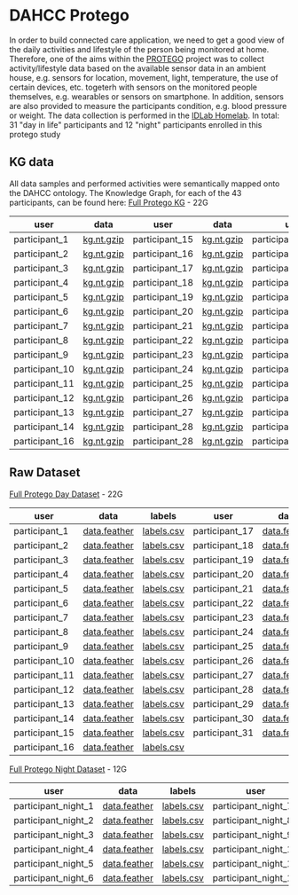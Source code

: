# DAHCC Protego

In order to build connected care application, we need to get a good view of the daily activities and lifestyle of the person being monitored at home. Therefore, one of the aims within the [PROTEGO](https://www.imec-int.com/en/research-portfolio/protego) project was to collect activity/lifestyle data based on the available sensor data in an ambient house, e.g. sensors for location, movement, light, temperature, the use of certain devices, etc. togeterh with sensors on the monitored people themselves, e.g. wearables or sensors on smartphone. In addition, sensors are also provided to measure the participants condition, e.g. blood pressure or weight. The data collection is performed in the [IDLab Homelab](https://www.ugent.be/ea/idlab/en/research/research-infrastructure/homelab.htm). In total: 31 "day in life" participants and 12 "night" participants enrolled in this protego study

## KG data

All data samples and performed activities were semantically mapped onto the DAHCC ontology. The  Knowledge Graph, for each of the 43 participants, can be found here:
[Full Protego KG](https://dahcc.idlab.ugent.be/data/full_kg.tar.gz) - 22G
<table>
    <thead>
    <tr>
        <th>user</th>
        <th>data</th>
        <th>user</th>
        <th>data</th>
        <th>user</th>
        <th>data</th>
    </tr>
    </thead>
    <tr>
        <td>participant_1</td>
        <td><a href="https://dahcc.idlab.ugent.be/data/data_kg/dataset_participant1.nt.gz">kg.nt.gzip</a></td>
        <td>participant_15</td>
        <td><a href="https://dahcc.idlab.ugent.be/data/data_kg/dataset_participant15.nt.gz">kg.nt.gzip</a></td>
        <td>participant_29</td>
        <td><a href="https://dahcc.idlab.ugent.be/data/data_kg/dataset_participant29.nt.gz">kg.nt.gzip</a></td>
    </tr>
    <tr>
        <td>participant_2</td>
        <td><a href="https://dahcc.idlab.ugent.be/data/data_kg/dataset_participant2.nt.gz">kg.nt.gzip</a></td>
        <td>participant_16</td>
        <td><a href="https://dahcc.idlab.ugent.be/data/data_kg/dataset_participant16.nt.gz">kg.nt.gzip</a></td>
        <td>participant_30</td>
        <td><a href="https://dahcc.idlab.ugent.be/data/data_kg/dataset_participant30.nt.gz">kg.nt.gzip</a></td>
    </tr>
    <tr>
        <td>participant_3</td>
        <td><a href="https://dahcc.idlab.ugent.be/data/data_kg/dataset_participant3.nt.gz">kg.nt.gzip</a></td>
        <td>participant_17</td>
        <td><a href="https://dahcc.idlab.ugent.be/data/data_kg/dataset_participant17.nt.gz">kg.nt.gzip</a></td>
        <td>participant_31</td>
        <td><a href="https://dahcc.idlab.ugent.be/data/data_kg/dataset_participant31.nt.gz">kg.nt.gzip</a></td>
    </tr>
    <tr>
        <td>participant_4</td>
        <td><a href="https://dahcc.idlab.ugent.be/data/data_kg/dataset_participant4.nt.gz">kg.nt.gzip</a></td>
        <td>participant_18</td>
        <td><a href="https://dahcc.idlab.ugent.be/data/data_kg/dataset_participant18.nt.gz">kg.nt.gzip</a></td>
        <td>participant_1_night</td>
        <td><a href="https://dahcc.idlab.ugent.be/data/data_kg/dataset_participant_night1.nt.gz">kg.nt.gzip</a></td>
    </tr>
    <tr>
        <td>participant_5</td>
        <td><a href="https://dahcc.idlab.ugent.be/data/data_kg/dataset_participant5.nt.gz">kg.nt.gzip</a></td>
        <td>participant_19</td>
        <td><a href="https://dahcc.idlab.ugent.be/data/data_kg/dataset_participant19.nt.gz">kg.nt.gzip</a></td>
        <td>participant_2_night</td>
        <td><a href="https://dahcc.idlab.ugent.be/data/data_kg/dataset_participant_night2.nt.gz">kg.nt.gzip</a></td>
    </tr>
    <tr>
        <td>participant_6</td>
        <td><a href="https://dahcc.idlab.ugent.be/data/data_kg/dataset_participant6.nt.gz">kg.nt.gzip</a></td>
        <td>participant_20</td>
        <td><a href="https://dahcc.idlab.ugent.be/data/data_kg/dataset_participant20.nt.gz">kg.nt.gzip</a></td>
        <td>participant_3_night</td>
        <td><a href="https://dahcc.idlab.ugent.be/data/data_kg/dataset_participant_night3.nt.gz">kg.nt.gzip</a></td>
    </tr>
     <tr>
        <td>participant_7</td>
        <td><a href="https://dahcc.idlab.ugent.be/data/data_kg/dataset_participant7.nt.gz">kg.nt.gzip</a></td>
        <td>participant_21</td>
        <td><a href="https://dahcc.idlab.ugent.be/data/data_kg/dataset_participant21.nt.gz">kg.nt.gzip</a></td>
        <td>participant_4_night</td>
        <td><a href="https://dahcc.idlab.ugent.be/data/data_kg/dataset_participant_night4.nt.gz">kg.nt.gzip</a></td>
    </tr>
     <tr>
        <td>participant_8</td>
        <td><a href="https://dahcc.idlab.ugent.be/data/data_kg/dataset_participant8.nt.gz">kg.nt.gzip</a></td>
        <td>participant_22</td>
        <td><a href="https://dahcc.idlab.ugent.be/data/data_kg/dataset_participant22.nt.gz">kg.nt.gzip</a></td>
        <td>participant_5_night</td>
        <td><a href="https://dahcc.idlab.ugent.be/data/data_kg/dataset_participant_night5.nt.gz">kg.nt.gzip</a></td>
    </tr>
     <tr>
        <td>participant_9</td>
        <td><a href="https://dahcc.idlab.ugent.be/data/data_kg/dataset_participant9.nt.gz">kg.nt.gzip</a></td>
        <td>participant_23</td>
        <td><a href="https://dahcc.idlab.ugent.be/data/data_kg/dataset_participant23.nt.gz">kg.nt.gzip</a></td>
        <td>participant_6_night</td>
        <td><a href="https://dahcc.idlab.ugent.be/data/data_kg/dataset_participant_night6.nt.gz">kg.nt.gzip</a></td>
    </tr>
    <tr>
        <td>participant_10</td>
        <td><a href="https://dahcc.idlab.ugent.be/data/data_kg/dataset_participant10.nt.gz">kg.nt.gzip</a></td>
        <td>participant_24</td>
        <td><a href="https://dahcc.idlab.ugent.be/data/data_kg/dataset_participant24.nt.gz">kg.nt.gzip</a></td>
        <td>participant_7_night</td>
        <td><a href="https://dahcc.idlab.ugent.be/data/data_kg/dataset_participant_night7.nt.gz">kg.nt.gzip</a></td>
    </tr>
    <tr>
        <td>participant_11</td>
        <td><a href="https://dahcc.idlab.ugent.be/data/data_kg/dataset_participant11.nt.gz">kg.nt.gzip</a></td>
        <td>participant_25</td>
        <td><a href="https://dahcc.idlab.ugent.be/data/data_kg/dataset_participant25.nt.gz">kg.nt.gzip</a></td>
        <td>participant_8_night</td>
        <td><a href="https://dahcc.idlab.ugent.be/data/data_kg/dataset_participant_night8.nt.gz">kg.nt.gzip</a></td>
    </tr>
    <tr>
        <td>participant_12</td>
        <td><a href="https://dahcc.idlab.ugent.be/data/data_kg/dataset_participant12.nt.gz">kg.nt.gzip</a></td>
        <td>participant_26</td>
        <td><a href="https://dahcc.idlab.ugent.be/data/data_kg/dataset_participant26.nt.gz">kg.nt.gzip</a></td>
        <td>participant_9_night</td>
        <td><a href="https://dahcc.idlab.ugent.be/data/data_kg/dataset_participant_night9.nt.gz">kg.nt.gzip</a></td>
    </tr>
    <tr>
        <td>participant_13</td>
        <td><a href="https://dahcc.idlab.ugent.be/data/data_kg/dataset_participant13.nt.gz">kg.nt.gzip</a></td>
        <td>participant_27</td>
        <td><a href="https://dahcc.idlab.ugent.be/data/data_kg/dataset_participant27.nt.gz">kg.nt.gzip</a></td>
        <td>participant_10_night</td>
        <td><a href="https://dahcc.idlab.ugent.be/data/data_kg/dataset_participant_night10.nt.gz">kg.nt.gzip</a></td>
    </tr>
    <tr>
        <td>participant_14</td>
        <td><a href="https://dahcc.idlab.ugent.be/data/data_kg/dataset_participant14.nt.gz">kg.nt.gzip</a></td>
        <td>participant_28</td>
        <td><a href="https://dahcc.idlab.ugent.be/data/data_kg/dataset_participant28.nt.gz">kg.nt.gzip</a></td>
        <td>participant_11_night</td>
        <td><a href="https://dahcc.idlab.ugent.be/data/data_kg/dataset_participant_night11.nt.gz">kg.nt.gzip</a></td>
    </tr>
    <tr>
        <td>participant_16</td>
        <td><a href="https://dahcc.idlab.ugent.be/data/data_kg/dataset_participant16.nt.gz">kg.nt.gzip</a></td>
        <td>participant_28</td>
        <td><a href="https://dahcc.idlab.ugent.be/data/data_kg/dataset_participant28.nt.gz">kg.nt.gzip</a></td>
        <td>participant_12_night</td>
        <td><a href="https://dahcc.idlab.ugent.be/data/data_kg/dataset_participant_night12.nt.gz">kg.nt.gzip</a></td>
    </tr>
</table>

## Raw Dataset

[Full Protego Day Dataset](https://dahcc.idlab.ugent.be/data/protego_day.tar.gz) - 22G

<table>
<thead>
<tr>
<th>user</th>
<th>data</th>
<th>labels</th>
<th>user</th>
<th>data</th>
<th>labels</th>
</tr>
</thead>
<tbody>
<tr>
<td>participant_1</td>
<td><a href="https://dahcc.idlab.ugent.be/data/Protego_anom/_participant1/data.feather">data.feather</a></td>
<td><a href="https://dahcc.idlab.ugent.be/data/Protego_anom/_participant1/labels.csv">labels.csv</a></td>
<td>participant_17</td>
<td><a href="https://dahcc.idlab.ugent.be/data/Protego_anom/_participant17/data.feather">data.feather</a></td>
<td><a href="https://dahcc.idlab.ugent.be/data/Protego_anom/_participant17/labels.csv">labels.csv</a></td>
</tr>
<tr>
<td>participant_2</td>
<td><a href="https://dahcc.idlab.ugent.be/data/Protego_anom/_participant2/data.feather">data.feather</a></td>
<td><a href="https://dahcc.idlab.ugent.be/data/Protego_anom/_participant2/labels.csv">labels.csv</a></td>
<td>participant_18</td>
<td><a href="https://dahcc.idlab.ugent.be/data/Protego_anom/_participant18/data.feather">data.feather</a></td>
<td><a href="https://dahcc.idlab.ugent.be/data/Protego_anom/_participant18/labels.csv">labels.csv</a></td>
</tr>
<tr>
<td>participant_3</td>
<td><a href="https://dahcc.idlab.ugent.be/data/Protego_anom/_participant3/data.feather">data.feather</a></td>
<td><a href="https://dahcc.idlab.ugent.be/data/Protego_anom/_participant3/labels.csv">labels.csv</a></td>
<td>participant_19</td>
<td><a href="https://dahcc.idlab.ugent.be/data/Protego_anom/_participant19/data.feather">data.feather</a></td>
<td><a href="https://dahcc.idlab.ugent.be/data/Protego_anom/_participant19/labels.csv">labels.csv</a></td>
</tr>
<tr>
<td>participant_4</td>
<td><a href="https://dahcc.idlab.ugent.be/data/Protego_anom/_participant4/data.feather">data.feather</a></td>
<td><a href="https://dahcc.idlab.ugent.be/data/Protego_anom/_participant4/labels.csv">labels.csv</a></td>
<td>participant_20</td>
<td><a href="https://dahcc.idlab.ugent.be/data/Protego_anom/_participant20/data.feather">data.feather</a></td>
<td><a href="https://dahcc.idlab.ugent.be/data/Protego_anom/_participant20/labels.csv">labels.csv</a></td>
</tr>
<tr>
<td>participant_5</td>
<td><a href="https://dahcc.idlab.ugent.be/data/Protego_anom/_participant5/data.feather">data.feather</a></td>
<td><a href="https://dahcc.idlab.ugent.be/data/Protego_anom/_participant5/labels.csv">labels.csv</a></td>
<td>participant_21</td>
<td><a href="https://dahcc.idlab.ugent.be/data/Protego_anom/_participant21/data.feather">data.feather</a></td>
<td><a href="https://dahcc.idlab.ugent.be/data/Protego_anom/_participant21/labels.csv">labels.csv</a></td>
</tr>
<tr>
<td>participant_6</td>
<td><a href="https://dahcc.idlab.ugent.be/data/Protego_anom/_participant6/data.feather">data.feather</a></td>
<td><a href="https://dahcc.idlab.ugent.be/data/Protego_anom/_participant6/labels.csv">labels.csv</a></td>
<td>participant_22</td>
<td><a href="https://dahcc.idlab.ugent.be/data/Protego_anom/_participant22/data.feather">data.feather</a></td>
<td><a href="https://dahcc.idlab.ugent.be/data/Protego_anom/_participant22/labels.csv">labels.csv</a></td>
</tr>
<tr>
<td>participant_7</td>
<td><a href="https://dahcc.idlab.ugent.be/data/Protego_anom/_participant7/data.feather">data.feather</a></td>
<td><a href="https://dahcc.idlab.ugent.be/data/Protego_anom/_participant7/labels.csv">labels.csv</a></td>
<td>participant_23</td>
<td><a href="https://dahcc.idlab.ugent.be/data/Protego_anom/_participant23/data.feather">data.feather</a></td>
<td><a href="https://dahcc.idlab.ugent.be/data/Protego_anom/_participant23/labels.csv">labels.csv</a></td>
</tr>
<tr>
<td>participant_8</td>
<td><a href="https://dahcc.idlab.ugent.be/data/Protego_anom/_participant8/data.feather">data.feather</a></td>
<td><a href="https://dahcc.idlab.ugent.be/data/Protego_anom/_participant8/labels.csv">labels.csv</a></td>
<td>participant_24</td>
<td><a href="https://dahcc.idlab.ugent.be/data/Protego_anom/_participant24/data.feather">data.feather</a></td>
<td><a href="https://dahcc.idlab.ugent.be/data/Protego_anom/_participant24/labels.csv">labels.csv</a></td>
</tr>
<tr>
<td>participant_9</td>
<td><a href="https://dahcc.idlab.ugent.be/data/Protego_anom/_participant9/data.feather">data.feather</a></td>
<td><a href="https://dahcc.idlab.ugent.be/data/Protego_anom/_participant9/labels.csv">labels.csv</a></td>
<td>participant_25</td>
<td><a href="https://dahcc.idlab.ugent.be/data/Protego_anom/_participant25/data.feather">data.feather</a></td>
<td><a href="https://dahcc.idlab.ugent.be/data/Protego_anom/_participant25/labels.csv">labels.csv</a></td>
</tr>
<tr>
<td>participant_10</td>
<td><a href="https://dahcc.idlab.ugent.be/data/Protego_anom/_participant10/data.feather">data.feather</a></td>
<td><a href="https://dahcc.idlab.ugent.be/data/Protego_anom/_participant10/labels.csv">labels.csv</a></td>
<td>participant_26</td>
<td><a href="https://dahcc.idlab.ugent.be/data/Protego_anom/_participant26/data.feather">data.feather</a></td>
<td><a href="https://dahcc.idlab.ugent.be/data/Protego_anom/_participant26/labels.csv">labels.csv</a></td>
</tr>
<tr>
<td>participant_11</td>
<td><a href="https://dahcc.idlab.ugent.be/data/Protego_anom/_participant11/data.feather">data.feather</a></td>
<td><a href="https://dahcc.idlab.ugent.be/data/Protego_anom/_participant11/labels.csv">labels.csv</a></td>
<td>participant_27</td>
<td><a href="https://dahcc.idlab.ugent.be/data/Protego_anom/_participant27/data.feather">data.feather</a></td>
<td><a href="https://dahcc.idlab.ugent.be/data/Protego_anom/_participant27/labels.csv">labels.csv</a></td>
</tr>
<tr>
<td>participant_12</td>
<td><a href="https://dahcc.idlab.ugent.be/data/Protego_anom/_participant12/data.feather">data.feather</a></td>
<td><a href="https://dahcc.idlab.ugent.be/data/Protego_anom/_participant12/labels.csv">labels.csv</a></td>
<td>participant_28</td>
<td><a href="https://dahcc.idlab.ugent.be/data/Protego_anom/_participant28/data.feather">data.feather</a></td>
<td><a href="https://dahcc.idlab.ugent.be/data/Protego_anom/_participant28/labels.csv">labels.csv</a></td>
</tr>
<tr>
<td>participant_13</td>
<td><a href="https://dahcc.idlab.ugent.be/data/Protego_anom/_participant13/data.feather">data.feather</a></td>
<td><a href="https://dahcc.idlab.ugent.be/data/Protego_anom/_participant13/labels.csv">labels.csv</a></td>
<td>participant_29</td>
<td><a href="https://dahcc.idlab.ugent.be/data/Protego_anom/_participant29/data.feather">data.feather</a></td>
<td><a href="https://dahcc.idlab.ugent.be/data/Protego_anom/_participant29/labels.csv">labels.csv</a></td>
</tr>
<tr>
<td>participant_14</td>
<td><a href="https://dahcc.idlab.ugent.be/data/Protego_anom/_participant14/data.feather">data.feather</a></td>
<td><a href="https://dahcc.idlab.ugent.be/data/Protego_anom/_participant14/labels.csv">labels.csv</a></td>
<td>participant_30</td>
<td><a href="https://dahcc.idlab.ugent.be/data/Protego_anom/_participant30/data.feather">data.feather</a></td>
<td><a href="https://dahcc.idlab.ugent.be/data/Protego_anom/_participant30/labels.csv">labels.csv</a></td>
</tr>
<tr>
<td>participant_15</td>
<td><a href="https://dahcc.idlab.ugent.be/data/Protego_anom/_participant15/data.feather">data.feather</a></td>
<td><a href="https://dahcc.idlab.ugent.be/data/Protego_anom/_participant15/labels.csv">labels.csv</a></td>
<td>participant_31</td>
<td><a href="https://dahcc.idlab.ugent.be/data/Protego_anom/_participant31/data.feather">data.feather</a></td>
<td><a href="https://dahcc.idlab.ugent.be/data/Protego_anom/_participant31/labels.csv">labels.csv</a></td>
</tr>
<tr>
<td>participant_16</td>
<td><a href="https://dahcc.idlab.ugent.be/data/Protego_anom/_participant16/data.feather">data.feather</a></td>
<td><a href="https://dahcc.idlab.ugent.be/data/Protego_anom/_participant16/labels.csv">labels.csv</a></td>
</tr>
</tbody>
</table>
<p><a href="https://dahcc.idlab.ugent.be/data/protego_night.tar.gz">Full Protego Night Dataset</a> - 12G</p>
<table>
<thead>
<tr>
<th>user</th>
<th>data</th>
<th>labels</th>
<th>user</th>
<th>data</th>
<th>labels</th>
</tr>
</thead>
<tbody>
<tr>
<td>participant_night_1</td>
<td><a href="https://dahcc.idlab.ugent.be/data/Protego_anom/_participant_night_1/data.feather">data.feather</a></td>
<td><a href="https://dahcc.idlab.ugent.be/data/Protego_anom/_participant_night_1/labels.csv">labels.csv</a></td>
<td>participant_night_7</td>
<td><a href="https://dahcc.idlab.ugent.be/data/Protego_anom/_participant_night_7/data.feather">data.feather</a></td>
<td><a href="https://dahcc.idlab.ugent.be/data/Protego_anom/_participant_night_7/labels.csv">labels.csv</a></td>
</tr>
<tr>
<td>participant_night_2</td>
<td><a href="https://dahcc.idlab.ugent.be/data/Protego_anom/_participant_night_2/data.feather">data.feather</a></td>
<td><a href="https://dahcc.idlab.ugent.be/data/Protego_anom/_participant_night_2/labels.csv">labels.csv</a></td>
<td>participant_night_8</td>
<td><a href="https://dahcc.idlab.ugent.be/data/Protego_anom/_participant_night_8/data.feather">data.feather</a></td>
<td><a href="https://dahcc.idlab.ugent.be/data/Protego_anom/_participant_night_8/labels.csv">labels.csv</a></td>
</tr>
<tr>
<td>participant_night_3</td>
<td><a href="https://dahcc.idlab.ugent.be/data/Protego_anom/_participant_night_3/data.feather">data.feather</a></td>
<td><a href="https://dahcc.idlab.ugent.be/data/Protego_anom/_participant_night_3/labels.csv">labels.csv</a></td>
<td>participant_night_9</td>
<td><a href="https://dahcc.idlab.ugent.be/data/Protego_anom/_participant_night_9/data.feather">data.feather</a></td>
<td><a href="https://dahcc.idlab.ugent.be/data/Protego_anom/_participant_night_9/labels.csv">labels.csv</a></td>
</tr>
<tr>
<td>participant_night_4</td>
<td><a href="https://dahcc.idlab.ugent.be/data/Protego_anom/_participant_night_4/data.feather">data.feather</a></td>
<td><a href="https://dahcc.idlab.ugent.be/data/Protego_anom/_participant_night_4/labels.csv">labels.csv</a></td>
<td>participant_night_10</td>
<td><a href="https://dahcc.idlab.ugent.be/data/Protego_anom/_participant_night_10/data.feather">data.feather</a></td>
<td><a href="https://dahcc.idlab.ugent.be/data/Protego_anom/_participant_night_10/labels.csv">labels.csv</a></td>
</tr>
<tr>
<td>participant_night_5</td>
<td><a href="https://dahcc.idlab.ugent.be/data/Protego_anom/_participant_night_5/data.feather">data.feather</a></td>
<td><a href="https://dahcc.idlab.ugent.be/data/Protego_anom/_participant_night_5/labels.csv">labels.csv</a></td>
<td>participant_night_11</td>
<td><a href="https://dahcc.idlab.ugent.be/data/Protego_anom/_participant_night_11/data.feather">data.feather</a></td>
<td><a href="https://dahcc.idlab.ugent.be/data/Protego_anom/_participant_night_11/labels.csv">labels.csv</a></td>
</tr>
<tr>
<td>participant_night_6</td>
<td><a href="https://dahcc.idlab.ugent.be/data/Protego_anom/_participant_night_6/data.feather">data.feather</a></td>
<td><a href="https://dahcc.idlab.ugent.be/data/Protego_anom/_participant_night_6/labels.csv">labels.csv</a></td>
<td>participant_night_12</td>
<td><a href="https://dahcc.idlab.ugent.be/data/Protego_anom/_participant_night_12/data.feather">data.feather</a></td>
<td><a href="https://dahcc.idlab.ugent.be/data/Protego_anom/_participant_night_12/labels.csv">labels.csv</a></td>
</tr>
<tr>
</tbody>
</table>
